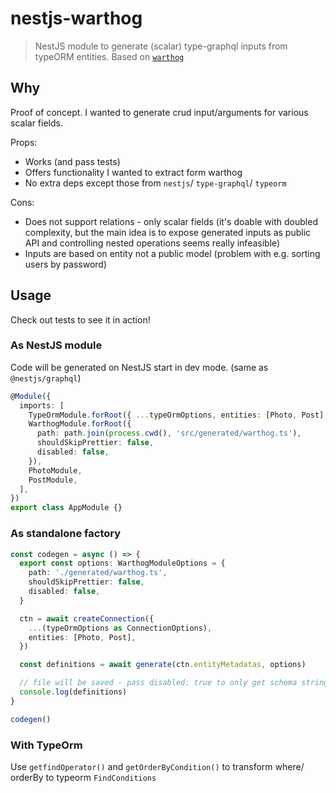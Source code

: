 # nestjs-warthog

> NestJS module to generate (scalar) type-graphql inputs from typeORM entities. Based on [`warthog`](https://github.com/goldcaddy77/warthog/)

## Why

Proof of concept. I wanted to generate crud input/arguments for various scalar fields.

Props:

- Works (and pass tests)
- Offers functionality I wanted to extract form warthog
- No extra deps except those from `nestjs`/ `type-graphql`/ `typeorm`

Cons:

- Does not support relations - only scalar fields (it's doable with doubled complexity, but the main idea is to expose generated inputs as public API and controlling nested operations seems really infeasible)
- Inputs are based on entity not a public model (problem with e.g. sorting users by password)

## Usage

Check out tests to see it in action!

### As NestJS module

Code will be generated on NestJS start in dev mode. (same as `@nestjs/graphql`)

```ts
@Module({
  imports: [
    TypeOrmModule.forRoot({ ...typeOrmOptions, entities: [Photo, Post] }),
    WarthogModule.forRoot({
      path: path.join(process.cwd(), 'src/generated/warthog.ts'),
      shouldSkipPrettier: false,
      disabled: false,
    }),
    PhotoModule,
    PostModule,
  ],
})
export class AppModule {}
```

### As standalone factory

```ts
const codegen = async () => {
  export const options: WarthogModuleOptions = {
    path: './generated/warthog.ts',
    shouldSkipPrettier: false,
    disabled: false,
  }

  ctn = await createConnection({
    ...(typeOrmOptions as ConnectionOptions),
    entities: [Photo, Post],
  })

  const definitions = await generate(ctn.entityMetadatas, options)

  // file will be saved - pass disabled: true to only get schema string
  console.log(definitions)
}

codegen()
```

### With TypeOrm

Use `getfindOperator()` and `getOrderByCondition()` to transform where/ orderBy to typeorm `FindConditions`
